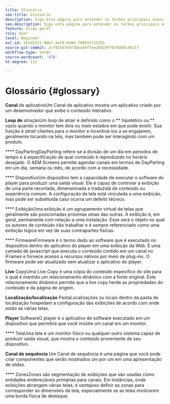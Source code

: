 ```yaml
---
title: Glossário
seo-title: Glossário
description: Siga esta página para entender os termos principais associados ao AEM Screens.
seo-description: Siga esta página para entender os termos principais associados ao AEM Screens.
feature: Visão geral
role: User
level: Beginner
exl-id: 5b5d5251-90bf-4ef0-8300-76093f725291
source-git-commit: acf925b7e4f3bba44ffee26919f7078dd9c491ff
workflow-type: tm+mt
source-wordcount: '470'
ht-degree: 11%

---
```


# Glossário {#glossary}

**Canal** de aplicativoUm Canal de aplicativo mostra um aplicativo criado por um desenvolvedor que exibe o conteúdo interativo.

**Loop de** atraçãoUm loop de atrair é definido como o  ** hipotético ou  ** vazio quando o monitor tem dois ou mais estados em que pode existir. Sua função é *atrair* clientes para o monitor e incentivá-los a se engajarem, geralmente tocando na tela, mas também pode ser interagindo com um produto.

**** DayPartingDayParting refere-se à divisão de um dia em períodos de tempo e à especificação de qual conteúdo é reproduzido no horário desejado. O AEM Screens permite agendar canais em termos de DayParting em um dia, semana ou mês, de acordo com a necessidade.

**** DispositivoUm dispositivo tem a capacidade de executar o software do player para produzir uma saída visual. Ele é capaz de controlar a exibição de uma parte recortada, dimensionada e traduzida de conteúdo ou experiência comum. A configuração da tela está vinculada a uma exibição, mas pode ser substituída caso ocorra um defeito técnico.

**** ExibiçãoUma exibição é um agrupamento virtual de telas que geralmente são posicionadas próximas umas das outras. A exibição é, em geral, permanente com relação a uma instalação. Esse será o objeto no qual os autores de conteúdo irão trabalhar e é sempre referenciado como uma exibição lógica em vez de suas contrapartes físicas.

**** FirmwareFirmware é o termo dado ao software que é executado no dispositivo dentro do aplicativo do player em uma exibição da Web. É uma camada de javascript que executa o conteúdo contido em um canal no iFrames e fornece acesso a recursos nativos por meio de plug-ins. O firmware pode ser atualizado sem atualizar o aplicativo do player.

**Live** CopyUma Live Copy é uma cópia do conteúdo específico do site para o qual é mantido um relacionamento dinâmico com a fonte original. Este relacionamento dinâmico permite que a live copy herde as propriedades do conteúdo e da página de origem.

**Localização/localização** PastaLocalizações ou locais dentro da pasta de localização hospedam a configuração das exibições de acordo com onde estão as várias telas.

**Player** SoftwareO player é o aplicativo de software executado em um dispositivo que permitirá que você mostre um canal em um monitor.

**** TelaUma tela é um monitor físico ou qualquer outro sistema capaz de produzir saída visual, que mostra o conteúdo proveniente de seu dispositivo.

**Canal de sequência** Um Canal de sequência é uma página que você pode criar componentes que serão mostrados um por um em uma apresentação de slides.

**** ZonesZones são segmentação de exibições que são usadas como entidades endereçáveis primárias para canais. Em instâncias, onde exibições abrangem várias telas, é vantajoso definir as zonas para corresponder às dimensões da tela, especialmente se as telas mostrarem uma borda física de destaque.
